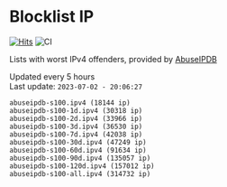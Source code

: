 # Blocklist IP

[![Hits](https://hits.seeyoufarm.com/api/count/incr/badge.svg?url=https%3A%2F%2Fgithub.com%2Fborestad%2Fblocklist-ip%2F&count_bg=%2379C83D&title_bg=%23555555&icon=&icon_color=%23E7E7E7&title=hits&edge_flat=false)](https://hits.seeyoufarm.com)  ![CI](https://img.shields.io/github/workflow/status/borestad/blocklist-ip/CI?style=flat-square)

Lists with worst IPv4 offenders, provided by [AbuseIPDB](https://www.abuseipdb.com/)

<!-- FOOTER-PLACEHOLDER -->
Updated every 5 hours<br>
Last update: `2023-07-02 - 20:06:27`
```
abuseipdb-s100.ipv4 (18144 ip)
abuseipdb-s100-1d.ipv4 (30318 ip)
abuseipdb-s100-2d.ipv4 (33966 ip)
abuseipdb-s100-3d.ipv4 (36530 ip)
abuseipdb-s100-7d.ipv4 (42038 ip)
abuseipdb-s100-30d.ipv4 (47249 ip)
abuseipdb-s100-60d.ipv4 (91634 ip)
abuseipdb-s100-90d.ipv4 (135057 ip)
abuseipdb-s100-120d.ipv4 (157012 ip)
abuseipdb-s100-all.ipv4 (314732 ip)
```
